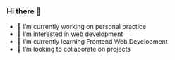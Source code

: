 ### Hi there 👋

- 🔭 I’m currently working on personal practice
- 👀 I’m interested in web development
- 🌱 I’m currently learning Frontend Web Development
- 👯 I’m looking to collaborate on projects


<!--
**Moyinoluwa-10/Moyinoluwa-10** is a ✨ _special_ ✨ repository because its `README.md` (this file) appears on your GitHub profile.

Here are some ideas to get you started:

- 🔭 I’m currently working on personal practice
- 🌱 I’m currently learning Frontend Web Development
- 👯 I’m looking to collaborate on projects
- 🤔 I’m looking for help with ...
- 💬 Ask me about ...
- 📫 How to reach me: ...
- 😄 Pronouns: ...
- ⚡ Fun fact: ...
-	👀 I’m interested in ...
-->
